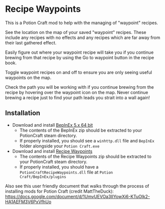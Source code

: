 # Recipe Waypoints
This is a Potion Craft mod to help with the managing of "waypoint" recipes.

See the location on the map of your saved "waypoint" recipes. These include any recipes with no effects and any recipes which are far away from their last gathered effect.

Easily figure out where your waypoint recipe will take you if you continue brewing from that recipe by using the Go to waypoint button in the recipe book.

Toggle waypoint recipes on and off to ensure you are only seeing useful waypoints on the map.

Check the path you will be working with if you continue brewing from the recipe by hovering over the waypoint icon on the map. Never continue brewing a recipe just to find your path leads you strait into a wall again!


## Installation

- Download and install [BepInEx 5.x 64 bit](https://github.com/BepInEx/BepInEx/releases)
  - The contents of the BepInEx zip should be extracted to your PotionCraft steam directory.
  - If properly installed, you should see a `winhttp.dll` file and `BepInEx` folder alongside your `Potion Craft.exe`
- Download and install [Recipe Waypoints](https://github.com/AndrewFahlgren/PotionCraftRecipeWaypoints/releases/)
  - The contents of the Recipe Waypoints zip should be extracted to your PotionCraft steam directory.
  - If properly installed, you should have a `PotionCraftRecipeWaypoints.dll` file at `Potion Craft/BepInEx/plugins`

Also see this user friendly document that walks through the process of installing mods for Potion Craft (credit MattTheDuck): https://docs.google.com/document/d/1UmvUEVOa3IIYowXi6-KTuOIk2-HA1AEFM3V6PxVfhUo
